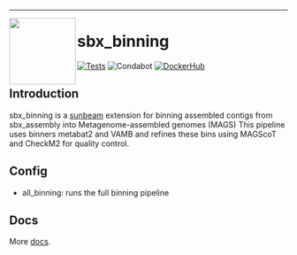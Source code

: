 -----------------------------------------------------------------

<img src="https://github.com/sunbeam-labs/sunbeam/blob/main/docs/images/sunbeam_logo.gif" width=120, height=120 align="left" />

# sbx_binning

<!-- Badges start -->
[![Tests](https://github.com/sunbeam-labs/sbx_binning/actions/workflows/tests.yml/badge.svg)](https://github.com/sunbeam-labs/sbx_binning/actions/workflows/tests.yml)
![Condabot](https://img.shields.io/badge/condabot-active-purple)
[![DockerHub](https://img.shields.io/docker/pulls/sunbeamlabs/sbx_binning)](https://hub.docker.com/repository/docker/sunbeamlabs/sbx_binning/)
<!-- Badges end -->

## Introduction

sbx_binning is a [sunbeam](https://github.com/sunbeam-labs/sunbeam) extension for binning assembled contigs from sbx_assembly into Metagenome-assembled genomes (MAGS) This pipeline uses binners metabat2 and VAMB and refines these bins using MAGScoT and CheckM2 for quality control.

## Config

  - all_binning: runs the full binning pipeline
    
## Docs

More [docs](https://sunbeam.readthedocs.io/en/stable/extensions.html).

